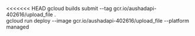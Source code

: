 <<<<<<< HEAD
gcloud builds submit --tag gcr.io/aushadapi-402616/upload_file .
<br>
gcloud run deploy --image gcr.io/aushadapi-402616/upload_file --platform managed
